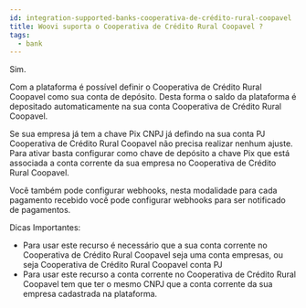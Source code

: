 ```yaml
---
id: integration-supported-banks-cooperativa-de-crédito-rural-coopavel
title: Woovi suporta o Cooperativa de Crédito Rural Coopavel ?
tags:
  - bank
---
```


Sim.

Com a plataforma é possível definir o Cooperativa de Crédito Rural Coopavel como sua conta de depósito. Desta forma o saldo da plataforma é depositado automaticamente na sua conta Cooperativa de Crédito Rural Coopavel.

Se sua empresa já tem a chave Pix CNPJ já defindo na sua conta PJ Cooperativa de Crédito Rural Coopavel não precisa realizar nenhum ajuste. Para ativar basta configurar como chave de depósito a chave Pix que está associada a conta corrente da sua empresa no Cooperativa de Crédito Rural Coopavel.

Você também pode configurar webhooks, nesta modalidade para cada pagamento recebido você pode configurar webhooks para ser notificado de pagamentos.

Dicas Importantes:

- Para usar este recurso é necessário que a sua conta corrente no Cooperativa de Crédito Rural Coopavel seja uma conta empresas, ou seja Cooperativa de Crédito Rural Coopavel conta PJ
- Para usar este recurso a conta corrente no Cooperativa de Crédito Rural Coopavel tem que ter o mesmo CNPJ que a conta corrente da sua empresa cadastrada na plataforma.
